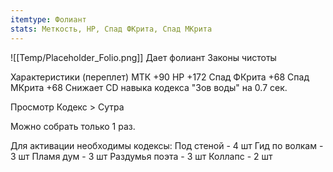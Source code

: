 ```yaml
---
itemtype: Фолиант
stats: Меткость, HP, Спад ФКрита, Спад МКрита 
---
```

![[Temp/Placeholder_Folio.png]]
Дает фолиант Законы чистоты

Характеристики (переплет)
МТК +90
HP +172
Спад ФКрита +68
Спад МКрита +68
Снижает CD навыка кодекса "Зов воды" на 0.7 сек.


Просмотр Кодекс > Сутра

Можно собрать только 1 раз.

Для активации необходимы кодексы: 
Под стеной  - 4 шт
Гид по волкам  - 3 шт
Пламя дум  - 3 шт
Раздумья поэта  - 3 шт
Коллапс  - 2 шт

